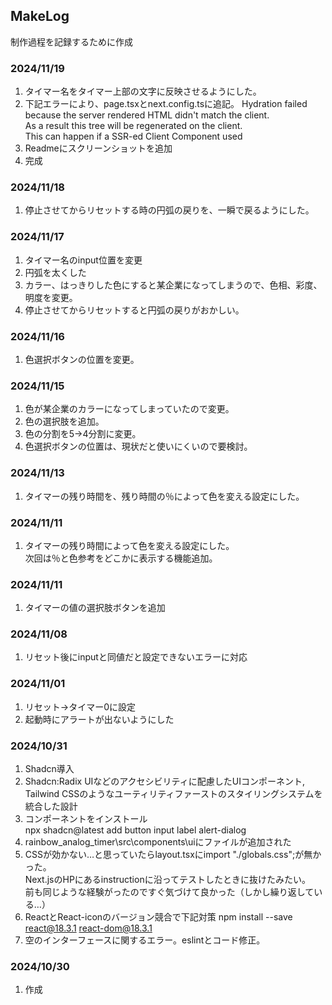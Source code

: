 ## MakeLog

制作過程を記録するために作成

### 2024/11/19

1. タイマー名をタイマー上部の文字に反映させるようにした。
2. 下記エラーにより、page.tsxとnext.config.tsに追記。
   Hydration failed because the server rendered HTML didn't match the client.  
   As a result this tree will be regenerated on the client.  
   This can happen if a SSR-ed Client Component used
3. Readmeにスクリーンショットを追加
4. 完成

### 2024/11/18

1. 停止させてからリセットする時の円弧の戻りを、一瞬で戻るようにした。

### 2024/11/17

1. タイマー名のinput位置を変更
2. 円弧を太くした
3. カラー、はっきりした色にすると某企業になってしまうので、色相、彩度、明度を変更。
4. 停止させてからリセットすると円弧の戻りがおかしい。

### 2024/11/16

1. 色選択ボタンの位置を変更。

### 2024/11/15

1. 色が某企業のカラーになってしまっていたので変更。
2. 色の選択肢を追加。
3. 色の分割を5→4分割に変更。
4. 色選択ボタンの位置は、現状だと使いにくいので要検討。

### 2024/11/13

1. タイマーの残り時間を、残り時間の％によって色を変える設定にした。

### 2024/11/11

1. タイマーの残り時間によって色を変える設定にした。  
   次回は％と色参考をどこかに表示する機能追加。

### 2024/11/11

1. タイマーの値の選択肢ボタンを追加

### 2024/11/08

1. リセット後にinputと同値だと設定できないエラーに対応

### 2024/11/01

1. リセット→タイマー0に設定
2. 起動時にアラートが出ないようにした

### 2024/10/31

1. Shadcn導入
2. Shadcn:Radix UIなどのアクセシビリティに配慮したUIコンポーネント,  
   Tailwind CSSのようなユーティリティファーストのスタイリングシステムを統合した設計
3. コンポーネントをインストール  
   npx shadcn@latest add button input label alert-dialog
4. rainbow_analog_timer\src\components\uiにファイルが追加された
5. CSSが効かない…と思っていたらlayout.tsxにimport "./globals.css";が無かった。  
   Next.jsのHPにあるinstructionに沿ってテストしたときに抜けたみたい。  
   前も同じような経験がったのですぐ気づけて良かった（しかし繰り返している…）
6. ReactとReact-iconのバージョン競合で下記対策
   npm install --save react@18.3.1 react-dom@18.3.1
7. 空のインターフェースに関するエラー。eslintとコード修正。

### 2024/10/30

1. 作成
